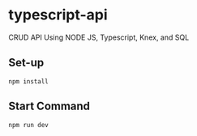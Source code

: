 # typescript-api
CRUD API Using NODE JS, Typescript, Knex, and SQL
## Set-up
` npm install `
## Start Command
`npm run dev`
